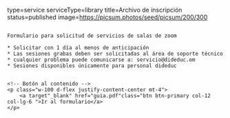 type=service
serviceType=library
title=Archivo de inscripción
status=published
image=https://picsum.photos/seed/picsum/200/300
~~~~~~

Formulario para solicitud de servicios de salas de zoom

* Solicitar con 1 día al menos de anticipación
* Las sesiones grabas deben ser solicitadas al área de soporte técnico
* cualquier problema puede comunicarse a: servicio@dideduc.om
* Sesiones disponibles únicamente para personal dideduc


<!-- Botón al contenido -->
<p class="w-100 d-flex justify-content-center mt-4">
    <a target"_blank" href="guia.pdf"class="btn btn-primary col-12 col-lg-6 ">Ir al formulario</a>
</p>